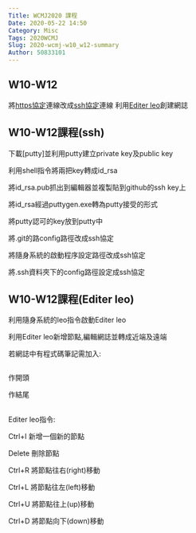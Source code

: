 ```yaml
---
Title: WCMJ2020 課程
Date: 2020-05-22 14:50
Category: Misc
Tags: 2020WCMJ
Slug: 2020-wcmj-w10_w12-summary
Author: 50833101
---
```


W10-W12
----

將[https協定]連線改成[ssh協定]連線
利用[Editer leo]創建網誌

[https協定]:https://zh.wikipedia.org/wiki/%E8%B6%85%E6%96%87%E6%9C%AC%E4%BC%A0%E8%BE%93%E5%AE%89%E5%85%A8%E5%8D%8F%E8%AE%AE
[ssh協定]:https://zh.wikipedia.org/wiki/Secure_Shell
[Editer leo]:https://leoeditor.com/
<!-- PELICAN_END_SUMMARY -->
W10-W12課程(ssh)
----

下載[putty]並利用putty建立private key及public key

利用shell指令將兩把key轉成id_rsa

將id_rsa.pub抓出到編輯器並複製貼到github的ssh key上

將id_rsa經過puttygen.exe轉為putty接受的形式

將putty認可的key放到putty中

將.git的路config路徑改成ssh協定

將隨身系統的啟動程序設定路徑改成ssh協定

將.ssh資料夾下的config路徑設定成ssh協定

W10-W12課程(Editer leo)
----

利用隨身系統的leo指令啟動Editer leo

利用Editer leo新增節點,編輯網誌並轉成近端及遠端

若網誌中有程式碼筆記需加入:
<pre class="brush:python">
<pre class="brush:python">作開頭
</pre>作結尾
</pre>



Editer leo指令:

Ctrl+I  新增一個新的節點

Delete  刪除節點

Ctrl+R  將節點往右(right)移動

Ctrl+L  將節點往左(left)移動

Ctrl+U  將節點往上(up)移動

Ctrl+D  將節點向下(down)移動






